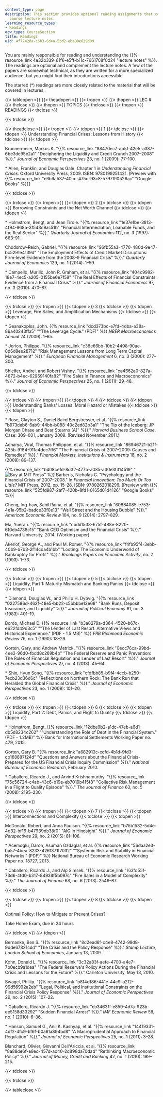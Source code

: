 ```yaml
---
content_type: page
description: This section provides optional reading assignments that complement the
  course lecture notes.
learning_resource_types:
- Readings
ocw_type: CourseSection
title: Readings
uid: 4f7742da-c6b3-6d4a-5bd2-eba88e629d99
---
```


You are mainly responsible for reading and understanding the {{% resource_link 4e32b339-61f6-e5ff-b11c-7661708f0d24 "lecture notes" %}}. The readings are optional and complement the lecture notes. A few of the papers are somewhat technical, as they are written for a more specialized audience, but you might find their introductions accessible.

The starred (\*) readings are more closely related to the material that will be covered in lectures.

{{< tableopen >}}
{{< theadopen >}}
{{< tropen >}}
{{< thopen >}}
LEC #
{{< thclose >}}
{{< thopen >}}
TOPICS
{{< thclose >}}
{{< thopen >}}
READINGS
{{< thclose >}}

{{< trclose >}}

{{< theadclose >}}
{{< tropen >}}
{{< tdopen >}}
1
{{< tdclose >}}
{{< tdopen >}}
Understanding Financial Crises: Lessons from History
{{< tdclose >}}
{{< tdopen >}}


Brunnermeier, Markus K. "{{% resource_link "88470ec7-ab5f-42e5-a387-6be3dc95e2a1" "Deciphering the Liquidity and Credit Crunch 2007–2008" %}}." _Journal of Economic Perspectives_ 23, no. 1 (2009): 77–100.

\* Allen, Franklin, and Douglas Gale. Chapter 1 in _Understanding Financial Crises_. Oxford University Press, 2009. ISBN: 9780199251421. \[Preview with {{% resource_link "e6b6a537-40cc-475c-93c8-5797190526ac" "Google Books" %}}\]


{{< tdclose >}}

{{< trclose >}}
{{< tropen >}}
{{< tdopen >}}
2
{{< tdclose >}}
{{< tdopen >}}
Borrowing Constraints and the Net Worth Channel
{{< tdclose >}}
{{< tdopen >}}


\* Holmstrom, Bengt, and Jean Tirole. "{{% resource_link "1e37e1be-3813-4f94-968a-3f543c9ac51b" "Financial Intermediation, Loanable Funds, and the Real Sector" %}}." _Quarterly Journal of Economics_ 112, no. 3 (1997): 663–91.

Chodorow-Reich, Gabriel. "{{% resource_link "96fb55a3-4770-480d-9e47-bc5291e4139d" "The Employment Effects of Credit Market Disruptions: Firm-level Evidence from the 2008–9 Financial Crisis" %}}." _Quarterly Journal of Economics_ 129, no. 1 (2014): 1–59.

\* Campello, Murillo, John R. Graham, et al. "{{% resource_link "404c9982-18e7-4ec5-a205-0155be6e7f59" "The Real Effects of Financial Constraints: Evidence from a Financial Crisis" %}}." _Journal of Financial Economics_ 97, no. 3 (2010): 470–87.


{{< tdclose >}}

{{< trclose >}}
{{< tropen >}}
{{< tdopen >}}
3
{{< tdclose >}}
{{< tdopen >}}
Leverage, Fire Sales, and Amplification Mechanisms
{{< tdclose >}}
{{< tdopen >}}


\* Geanakoplos, John. {{% resource_link "dcd373bc-e7fd-4dba-a38a-89a40243ffa5" "\"The Leverage Cycle.\" (PDF)" %}} _NBER Macroeconomics Annual_ 24 (2009): 1–65.

\* Jorion, Philippe. "{{% resource_link "c38e66bb-10b2-4498-90ae-8d6d8ee28712" "Risk Management Lessons from Long Term Capital Management" %}}." _European Financial Management_ 6, no. 3 (2000): 277–300.

Shleifer, Andrei, and Robert Vishny. "{{% resource_link "ca4662a0-827a-4872-b4ec-62959140fa82" "Fire Sales in Finance and Macroeconomics" %}}." _Journal of Economic Perspectives_ 25, no. 1 (2011): 29–48.


{{< tdclose >}}

{{< trclose >}}
{{< tropen >}}
{{< tdopen >}}
4
{{< tdclose >}}
{{< tdopen >}}
Understanding Banks' Losses: Moral Hazard or Mistakes
{{< tdclose >}}
{{< tdopen >}}


\* Rose, Clayton S., Daniel Baird Bergstresser, et al. "{{% resource_link "b973deb6-6ab9-44bb-b088-40c2ed82b3a1" "The Tip of the Iceberg: JP Morgan Chase and Bear Stearns (A)" %}}." _Harvard Business School Case_. Case: 309–001, January 2009. (Revised November 2011.)

Acharya, Viral, Thomas Philippon, et al. "{{% resource_link "86946721-b21f-425b-9184-911a4dec7ff6" "The Financial Crisis of 2007–2009: Causes and Remedies" %}}." _Financial Markets, Institutions & Instruments_ 18, no. 2 (2009): 89–137.

{{% resource_link "b408cefd-8d32-477b-a085-a30e3f314519" "![Buy at MIT Press](/images/mp_logo.gif)" %}} Barberis, Nicholas C. "Psychology and the Financial Crisis of 2007–2008." In _Financial Innovation: Too Much Or Too Little?_ MIT Press, 2012, pp. 15–28. ISBN: 9780262018296. \[Preview with {{% resource_link "525fd987-2af7-420b-8fd1-0165d01d4126" "Google Books" %}}\]

Cheng, Ing-haw, Sahil Raina, et al. "{{% resource_link "60884085-e753-4e1a-95b2-badce33f0e13" "Wall Street and the Housing Bubble" %}}." _American Economic Review_ 104, no. 9 (2014): 2797–829.

Ma, Yueran. "{{% resource_link "cbdd1533-675f-488e-8220-6f0eb4738c15" "Bank CEO Optimism and the Financial Crisis" %}}." Harvard University, 2014. (Working paper)

Akerlof, George A., and Paul M. Romer. "{{% resource_link "f4fb95f4-3ebb-40b9-b7b3-2f14cda4b1bb" "Looting: The Economic Underworld of Bankruptcy for Profit" %}}." _Brookings Papers on Economic Activity_, no. 2 (1993): 1–73.


{{< tdclose >}}

{{< trclose >}}
{{< tropen >}}
{{< tdopen >}}
5
{{< tdclose >}}
{{< tdopen >}}
Liquidity, Part 1: Maturity Mismatch and Banking Panics
{{< tdclose >}}
{{< tdopen >}}


\* Diamond, Douglas W., and Philip H. Dybvig. "{{% resource_link "0227586d-462f-48e5-bb22-c5bbbbe13e68" "Bank Runs, Deposit Insurance, and Liquidity" %}}." _Journal of Political Economy_ 91, no. 3 (1983): 401–19.

Bordo, Michael D. {{% resource_link "b3a8279a-d364-4520-b67c-e622fd49d3c5" "\"The Lender of Last Resort: Alternative Views and Historical Experience.\" (PDF - 1.5 MB)" %}} _FRB Richmond Economic Review_ 76, no. 1 (1990): 18–29.

Gorton, Gary, and Andrew Metrick. "{{% resource_link "0ecc76ca-99bd-4ee3-96d0-fbdd8c269b4b" "The Federal Reserve and Panic Prevention: The Roles of Financial Regulation and Lender of Last Resort" %}}." _Journal of Economic Perspectives_ 27, no. 4 (2013): 45–64.

\* Shin, Hyun Song. "{{% resource_link "cfdfbb85-b9f4-4ccb-b250-7ecb23d36d6c" "Reflections on Northern Rock: The Bank Run that Heralded the Global Financial Crisis" %}}." _Journal of Economic Perspectives_ 23, no. 1 (2009): 101–20.


{{< tdclose >}}

{{< trclose >}}
{{< tropen >}}
{{< tdopen >}}
6
{{< tdclose >}}
{{< tdopen >}}
Liquidity, Part 2: Debt, Panics, and Flight to Quality
{{< tdclose >}}
{{< tdopen >}}


\* Holmstrom, Bengt. {{% resource_link "12dbe9b2-a1dc-47eb-a6d1-db5d8234c262" "\"Understanding the Role of Debt in the Financial System.\" (PDF - 1.2MB)" %}} Bank for International Settlements Working Paper no. 479, 2015.

Gorton, Gary B. "{{% resource_link "a682913c-ccfd-4b1d-9fd3-cb168887f24d" "Questions and Answers about the Financial Crisis-Prepared for the US Financial Crisis Inquiry Commission" %}}." _National Bureau of Economic Research_, February 2010.

\* Caballero, Ricardo J., and Arvind Krishnamurthy. "{{% resource_link "75c56724-c4ab-43c6-b19e-eb7019b415f8" "Collective Risk Management in a Flight to Quality Episode" %}}." _The Journal of Finance_ 63, no. 5 (2008): 2195–230.


{{< tdclose >}}

{{< trclose >}}
{{< tropen >}}
{{< tdopen >}}
7
{{< tdclose >}}
{{< tdopen >}}
Interconnections and Complexity
{{< tdclose >}}
{{< tdopen >}}


McDonald, Robert, and Anna Paulson. "{{% resource_link "b75b1532-5d4e-4d32-bf16-b47939db38f0" "AIG in Hindsight" %}}." _Journal of Economic Perspectives_ 29, no. 2 (2015): 81–106.

\* Acemoglu, Daron, Asuman Ozdaglar, et al. {{% resource_link "56daa2e3-ba57-4bea-8233-4261371f7032" "\"Systemic Risk and Stability in Financial Networks.\" (PDF)" %}} National Bureau of Economic Research Working Paper no. 18727, 2013.

\* Caballero, Ricardo J., and Alp Simsek. "{{% resource_link "163fd55f-73d6-4fd0-b317-84938f5b097c" "Fire Sales in a Model of Complexity" %}}." _The Journal of Finance_ 68, no. 6 (2013): 2549–87.


{{< tdclose >}}

{{< trclose >}}
{{< tropen >}}
{{< tdopen >}}
8
{{< tdclose >}}
{{< tdopen >}}


Optimal Policy: How to Mitigate or Prevent Crises?

Take Home Exam, due in 24 hours


{{< tdclose >}}
{{< tdopen >}}


Bernanke, Ben S. "{{% resource_link "8d2ead6f-c4e8-4742-98d8-9dde67821cdd" "The Crisis and the Policy Response" %}}." _Stamp Lecture, London School of Economics_, January 13, 2009.

Kohn, Donald L. "{{% resource_link "3c32a83f-aefe-4700-a4e7-7b0ecb9a1dea" "The Federal Reserve's Policy Actions During the Financial Crisis and Lessons for the Future" %}}." Carleton University, May 13, 2010.

Swagel, Phillip. "{{% resource_link "b814df86-441e-44c9-a212-99d56992a2eb" "Legal, Political, and Institutional Constraints on the Financial Crisis Policy Response" %}}." _Journal of Economic Perspectives_ 29, no. 2 (2015): 107–22.

\* Caballero, Ricardo J. "{{% resource_link "cb34631f-e859-4d7a-923b-ee5158d33292" "Sudden Financial Arrest" %}}." _IMF Economic Review_ 58, no. 1 (2010): 6–36.

\* Hanson, Samuel G., Anil K. Kashyap, et al. "{{% resource_link "14419331-4df2-4fc9-bf6f-b0a81a894bd8" "A Macroprudential Approach to Financial Regulation" %}}." _Journal of Economic Perspectives_ 25, no. 1 (2011): 3–28.

Blanchard, Olivier, Giovanni Dell'Ariccia, et al. "{{% resource_link "8a88de6f-e8ec-457d-ac40-2d898da70dad" "Rethinking Macroeconomic Policy" %}}." _Journal of Money, Credit and Banking_ 42, no. 1 (2010): 199–215.


{{< tdclose >}}

{{< trclose >}}

{{< tableclose >}}
